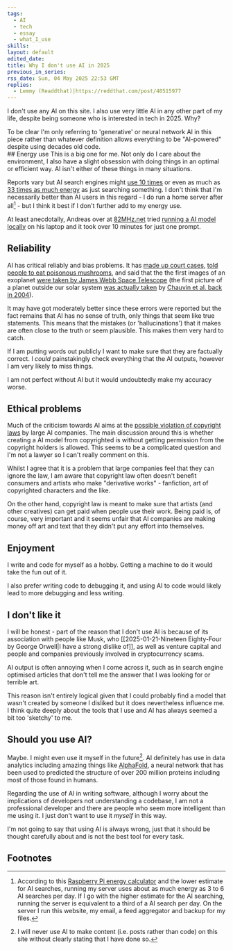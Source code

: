 ```yaml
---
tags:
  - AI
  - tech
  - essay
  - what_I_use
skills: 
layout: default
edited_date: 
title: Why I don't use AI in 2025
previous_in_series: 
rss_date: Sun, 04 May 2025 22:53 GMT
replies:
  - Lemmy (Readdthat)|https://reddthat.com/post/40515977
---
```

I don't use any AI on this site. I also use very little AI in any other part of my life, despite being someone who is interested in tech in 2025. Why?

<aside>To be clear I'm only referring to 'generative' or neural network AI in this piece rather than whatever definition allows everything to be "AI-powered" despite using decades old code. </aside>
## Energy use
This is a big one for me. Not only do I care about the environment, I also have a slight obsession with doing things in an optimal or efficient way. AI isn't either of these things in many situations.

Reports vary but AI search engines might [use 10 times](https://kanoppi.co/search-engines-vs-ai-energy-consumption-compared/) or even as much as [33 times as much energy](https://www.bbc.co.uk/news/articles/cj5ll89dy2mo) as just searching something. I don't think that I'm necessarily better than AI users in this regard - I do run a home server after all[^1] - but I think it best if I don't further add to my energy use.

At least anecdotally, Andreas over at [82MHz.net](https://82mhz.net) tried [running a AI model locally](https://82mhz.net/posts/2025/04/getting-a-feeling-for-how-much-energy-ai-uses-by-running-it-on-my-laptop/) on his laptop and it took over 10 minutes for just one prompt.
## Reliability
AI has critical reliably and bias problems. It has [made up court cases](https://www.404media.co/ai-lawyer-hallucination-sanctions/), [told people to eat poisonous mushrooms](https://www.404media.co/ai-chatbot-added-to-mushroom-foraging-facebook-group-immediately-gives-tips-for-cooking-dangerous-mushroom/), and said that the the first images of an exoplanet [were taken by James Webb Space Telescope](https://www.newscientist.com/article/2358426-google-bard-advert-shows-new-ai-search-tool-making-a-factual-error/) (the first picture of a planet outside our solar system [was actually taken](https://www.eso.org/public/news/eso0515/) by [Chauvin et al. back in 2004](https://www.aanda.org/articles/aa/pdf/2004/38/aagg222.pdf)).

It may have got moderately better since these errors were reported but the fact remains that AI has no sense of truth, only things that seem like true statements. This means that the mistakes (or 'hallucinations') that it makes are often close to the truth or seem plausible. This makes them very hard to catch.

If I am putting words out publicly I want to make sure that they are factually correct. I *could* painstakingly check everything that the AI outputs, however I am very likely to miss things.

I am not perfect without AI but it would undoubtedly make my accuracy worse.
## Ethical problems
Much of the criticism towards AI aims at the [possible violation of copyright laws](https://en.wikipedia.org/wiki/Artificial_intelligence_and_copyright) by large AI companies. The main discussion around this is whether creating a AI model from copyrighted is without getting permission from the copyright holders is allowed. This seems to be a complicated question and I'm not a lawyer so I can't really comment on this.

Whilst I agree that it is a problem that large companies feel that they can ignore the law, I am aware that copyright law often doesn't benefit consumers and artists who make "derivative works" - fanfiction, art of copyrighted characters and the like.

On the other hand, copyright law is meant to make sure that artists (and other creatives) can get paid when people use their work. Being paid is, of course, very important and it seems unfair that AI companies are making money off art and text that they didn't put any effort into themselves.
## Enjoyment
I write and code for myself as a hobby. Getting a machine to do it would take the fun out of it.

I also prefer writing code to debugging it, and using AI to code would likely lead to more debugging and less writing.
## I don't like it
I will be honest - part of the reason that I don't use AI is because of its association with people like Musk, who [[2025-01-21-Nineteen Eighty-Four by George Orwell|I have a strong dislike of]], as well as venture capital and people and companies previously involved in cryptocurrency scams.

AI output is often annoying when I come across it, such as in search engine optimised articles that don't tell me the answer that I was looking for or terrible art.

This reason isn't entirely logical given that I could probably find a model that wasn't created by someone I disliked but it does nevertheless influence me. I think quite deeply about the tools that I use and AI has always seemed a bit too 'sketchy' to me.
## Should you use AI?
Maybe. I might even use it myself in the future[^2]. AI definitely has use in data analytics including amazing things like [AlphaFold](https://alphafold.com/), a neural network that has been used to predicted the structure of over 200 million proteins including most of those found in humans.

Regarding the use of AI in writing software, although I worry about the implications of developers not understanding a codebase, I am not a professional developer and there are people who seem more intelligent than me using it. I just don't want to use it *myself* in this way.

I'm not going to say that using AI is always wrong, just that it should be thought carefully about and is not the best tool for every task.
## Footnotes
[^1]: According to this [Raspberry Pi energy calculator](https://pi-power-calc.shipit.dev/) and the lower estimate for AI searches, running my server uses about as much energy as 3 to 6 AI searches per day. If I go with the higher estimate for the AI searching, running the server is equivalent to a third of a AI search per day. On the server I run this website, my email, a feed aggregator and backup for my files.
[^2]: I will never use AI to make content (i.e. posts rather than code) on this site without clearly stating that I have done so.
